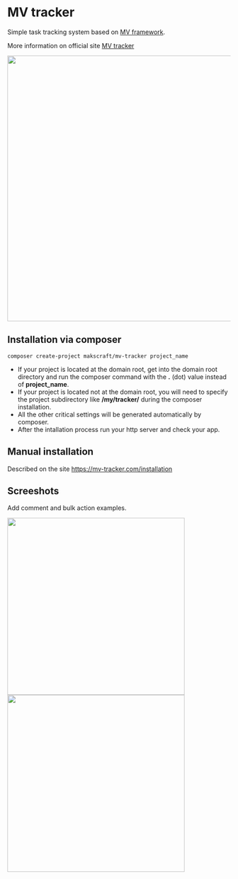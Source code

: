 # MV tracker
Simple task tracking system based on [MV framework](https://github.com/makscraft/mv-framework).

More information on official site [MV tracker](https://mv-tracker.com/about)

<img src="https://github.com/user-attachments/assets/b28f5a73-27e4-411a-88aa-e5d697c3ccbd" width="600">

Installation via composer
---
```
composer create-project makscraft/mv-tracker project_name
```
- If your project is located at the domain root, get into the domain root directory and run the composer command with the **.** (dot) value instead of **project_name**.
- If your project is located not at the domain root, you will need to specify the project subdirectory like **/my/tracker/** during the composer installation.
- All the other critical settings will be generated automatically by composer.
- After the intallation process run your http server and check your app.

Manual installation
---
Described on the site https://mv-tracker.com/installation

Screeshots
---

Add comment and bulk action examples.

<img src="https://github.com/user-attachments/assets/3c13c8ad-44fd-487c-bf10-56b6ab2770c2" width="400">

<img src="https://github.com/user-attachments/assets/3c66ccdc-467d-45ca-b56d-7d605aadc80c" width="400">
